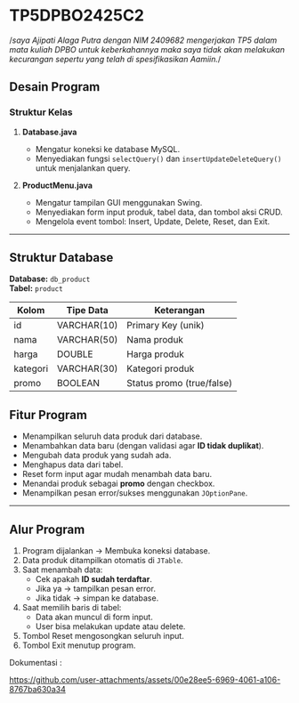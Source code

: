 # TP5DPBO2425C2

/*saya Ajipati Alaga Putra dengan NIM 2409682
mengerjakan TP5 dalam mata kuliah DPBO
untuk keberkahannya maka saya tidak akan melakukan kecurangan
sepertu yang telah di spesifikasikan Aamiin.*/

## Desain Program

### Struktur Kelas
1. **Database.java**
   - Mengatur koneksi ke database MySQL.
   - Menyediakan fungsi `selectQuery()` dan `insertUpdateDeleteQuery()` untuk menjalankan query.

2. **ProductMenu.java**
   - Mengatur tampilan GUI menggunakan Swing.
   - Menyediakan form input produk, tabel data, dan tombol aksi CRUD.
   - Mengelola event tombol: Insert, Update, Delete, Reset, dan Exit.

---

## Struktur Database

**Database:** `db_product`  
**Tabel:** `product`

| Kolom     | Tipe Data  | Keterangan                 |
|------------|-------------|--------------------------|
| id         | VARCHAR(10) | Primary Key (unik)       |
| nama       | VARCHAR(50) | Nama produk              |
| harga      | DOUBLE      | Harga produk             |
| kategori   | VARCHAR(30) | Kategori produk          |
| promo      | BOOLEAN     | Status promo (true/false)|



## Fitur Program

- Menampilkan seluruh data produk dari database.
- Menambahkan data baru (dengan validasi agar **ID tidak duplikat**).
- Mengubah data produk yang sudah ada.
- Menghapus data dari tabel.
- Reset form input agar mudah menambah data baru.
- Menandai produk sebagai **promo** dengan checkbox.
- Menampilkan pesan error/sukses menggunakan `JOptionPane`.

---

## Alur Program

1. Program dijalankan → Membuka koneksi database.
2. Data produk ditampilkan otomatis di `JTable`.
3. Saat menambah data:
   - Cek apakah **ID sudah terdaftar**.
   - Jika ya → tampilkan pesan error.
   - Jika tidak → simpan ke database.
4. Saat memilih baris di tabel:
   - Data akan muncul di form input.
   - User bisa melakukan update atau delete.
5. Tombol Reset mengosongkan seluruh input.
6. Tombol Exit menutup program.

Dokumentasi :

https://github.com/user-attachments/assets/00e28ee5-6969-4061-a106-8767ba630a34



